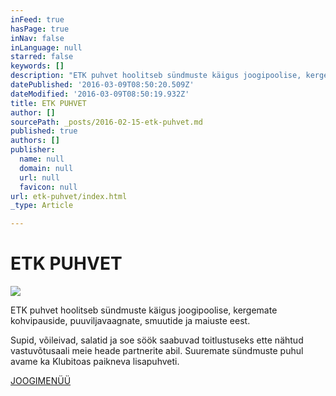 ```yaml
---
inFeed: true
hasPage: true
inNav: false
inLanguage: null
starred: false
keywords: []
description: "ETK puhvet hoolitseb sündmuste käigus joogipoolise, kergemate kohvipauside, puuviljavaagnate, smuutide ja maiuste eest.\_"
datePublished: '2016-03-09T08:50:20.509Z'
dateModified: '2016-03-09T08:50:19.932Z'
title: ETK PUHVET
author: []
sourcePath: _posts/2016-02-15-etk-puhvet.md
published: true
authors: []
publisher:
  name: null
  domain: null
  url: null
  favicon: null
url: etk-puhvet/index.html
_type: Article

---
```

# ETK PUHVET
![](https://the-grid-user-content.s3-us-west-2.amazonaws.com/f54453b7-20df-4516-902e-4068e29a315e.jpg)

ETK puhvet hoolitseb sündmuste käigus joogipoolise, kergemate kohvipauside, puuviljavaagnate, smuutide ja maiuste eest. 

Supid, võileivad, salatid ja soe söök saabuvad toitlustuseks ette nähtud vastuvõtusaali meie heade partnerite abil.
Suuremate sündmuste puhul avame ka Klubitoas paikneva lisapuhveti. 

[JOOGIMENÜÜ][0]

[0]: http://www.erinevatetubadeklubi.ee/menuu